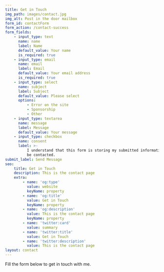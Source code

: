 ```yaml
---
title: Get in Touch
img_path: images/contact.jpg
img_alt: Post in the door mailbox
form_id: contactForm
form_action: /contact-success
form_fields:
    - input_type: text
      name: name
      label: Name
      default_value: Your name
      is_required: true
    - input_type: email
      name: email
      label: Email
      default_value: Your email address
      is_required: true
    - input_type: select
      name: subject
      label: Subject
      default_value: Please select
      options:
          - Error on the site
          - Sponsorship
          - Other
    - input_type: textarea
      name: message
      label: Message
      default_value: Your message
    - input_type: checkbox
      name: consent
      label: >-
          I understand that this form is storing my submitted information so I can
          be contacted.
submit_label: Send Message
seo:
    title: Get in Touch
    description: This is the contact page
    extra:
        - name: 'og:type'
          value: website
          keyName: property
        - name: 'og:title'
          value: Get in Touch
          keyName: property
        - name: 'og:description'
          value: This is the contact page
          keyName: property
        - name: 'twitter:card'
          value: summary
        - name: 'twitter:title'
          value: Get in Touch
        - name: 'twitter:description'
          value: This is the contact page
layout: contact
---
```


Fill the form below to get in touch with me.
